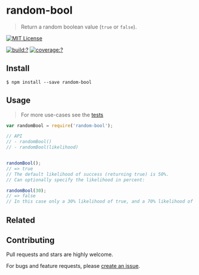 # random-bool

> Return a random boolean value (`true` or `false`).


[![MIT License](https://img.shields.io/badge/license-MIT_License-green.svg?style=flat-square)](https://github.com/mock-end/random-bool/blob/master/LICENSE)

[![build:?](https://img.shields.io/travis/mock-end/random-bool/master.svg?style=flat-square)](https://travis-ci.org/mock-end/random-bool)
[![coverage:?](https://img.shields.io/coveralls/mock-end/random-bool/master.svg?style=flat-square)](https://coveralls.io/github/mock-end/random-bool)


## Install

```
$ npm install --save random-bool 
```


## Usage

> For more use-cases see the [tests](https://github.com/mock-end/random-bool/blob/master/test/spec/index.js)


```js
var randomBool = require('random-bool');

// API
// - randomBool()
// - randomBool(likelihood)


randomBool(); 
// => true
// The default likelihood of success (returning true) is 50%. 
// Can optionally specify the likelihood in percent:

randomBool(30);
// => false
// In this case only a 30% likelihood of true, and a 70% likelihood of false.
```


## Related




## Contributing

Pull requests and stars are highly welcome.

For bugs and feature requests, please [create an issue](https://github.com/mock-end/random-bool/issues/new).
